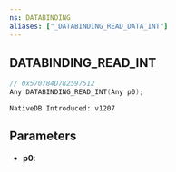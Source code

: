 ```yaml
---
ns: DATABINDING
aliases: ["_DATABINDING_READ_DATA_INT"]
---
```

## DATABINDING_READ_INT

```c
// 0x570784D782597512
Any DATABINDING_READ_INT(Any p0);
```

```
NativeDB Introduced: v1207
```

## Parameters
* **p0**:

